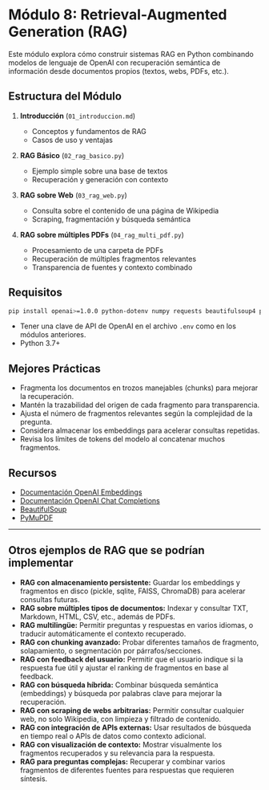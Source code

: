# Módulo 8: Retrieval-Augmented Generation (RAG)

Este módulo explora cómo construir sistemas RAG en Python combinando modelos de lenguaje de OpenAI con recuperación semántica de información desde documentos propios (textos, webs, PDFs, etc.).

## Estructura del Módulo

1. **Introducción** (`01_introduccion.md`)
   - Conceptos y fundamentos de RAG
   - Casos de uso y ventajas

2. **RAG Básico** (`02_rag_basico.py`)
   - Ejemplo simple sobre una base de textos
   - Recuperación y generación con contexto

3. **RAG sobre Web** (`03_rag_web.py`)
   - Consulta sobre el contenido de una página de Wikipedia
   - Scraping, fragmentación y búsqueda semántica

4. **RAG sobre múltiples PDFs** (`04_rag_multi_pdf.py`)
   - Procesamiento de una carpeta de PDFs
   - Recuperación de múltiples fragmentos relevantes
   - Transparencia de fuentes y contexto combinado

## Requisitos

```bash
pip install openai>=1.0.0 python-dotenv numpy requests beautifulsoup4 pymupdf tqdm
```

- Tener una clave de API de OpenAI en el archivo `.env` como en los módulos anteriores.
- Python 3.7+


## Mejores Prácticas

- Fragmenta los documentos en trozos manejables (chunks) para mejorar la recuperación.
- Mantén la trazabilidad del origen de cada fragmento para transparencia.
- Ajusta el número de fragmentos relevantes según la complejidad de la pregunta.
- Considera almacenar los embeddings para acelerar consultas repetidas.
- Revisa los límites de tokens del modelo al concatenar muchos fragmentos.

## Recursos

- [Documentación OpenAI Embeddings](https://platform.openai.com/docs/guides/embeddings)
- [Documentación OpenAI Chat Completions](https://platform.openai.com/docs/guides/gpt)
- [BeautifulSoup](https://www.crummy.com/software/BeautifulSoup/bs4/doc/)
- [PyMuPDF](https://pymupdf.readthedocs.io/en/latest/) 

---

## Otros ejemplos de RAG que se podrían implementar

- **RAG con almacenamiento persistente:** Guardar los embeddings y fragmentos en disco (pickle, sqlite, FAISS, ChromaDB) para acelerar consultas futuras.
- **RAG sobre múltiples tipos de documentos:** Indexar y consultar TXT, Markdown, HTML, CSV, etc., además de PDFs.
- **RAG multilingüe:** Permitir preguntas y respuestas en varios idiomas, o traducir automáticamente el contexto recuperado.
- **RAG con chunking avanzado:** Probar diferentes tamaños de fragmento, solapamiento, o segmentación por párrafos/secciones.
- **RAG con feedback del usuario:** Permitir que el usuario indique si la respuesta fue útil y ajustar el ranking de fragmentos en base al feedback.
- **RAG con búsqueda híbrida:** Combinar búsqueda semántica (embeddings) y búsqueda por palabras clave para mejorar la recuperación.
- **RAG con scraping de webs arbitrarias:** Permitir consultar cualquier web, no solo Wikipedia, con limpieza y filtrado de contenido.
- **RAG con integración de APIs externas:** Usar resultados de búsqueda en tiempo real o APIs de datos como contexto adicional.
- **RAG con visualización de contexto:** Mostrar visualmente los fragmentos recuperados y su relevancia para la respuesta.
- **RAG para preguntas complejas:** Recuperar y combinar varios fragmentos de diferentes fuentes para respuestas que requieren síntesis. 